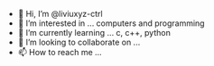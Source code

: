 - 👋 Hi, I’m @liviuxyz-ctrl
- 👀 I’m interested in ... computers and programming
- 🌱 I’m currently learning ... c, c++, python
- 💞️ I’m looking to collaborate on ...
- 📫 How to reach me ...


